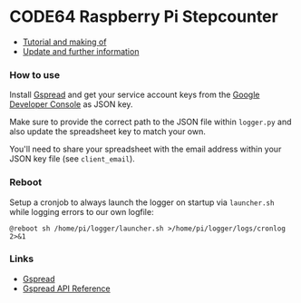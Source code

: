 # CODE64 Raspberry Pi Stepcounter

- [Tutorial and making of](https://code64.de/visionerdy/raspberry-pi-stepcounter/) 
- [Update and further information](https://code64.de/visionerdy/raspberry-pi-stepcounter-v2/)


### How to use

Install [Gspread](https://github.com/burnash/gspread) and get your service account keys from the [Google Developer Console](https://console.developers.google.com/) as JSON key. 

Make sure to provide the correct path to the JSON file within `logger.py` and also update the spreadsheet key to match your own.

You'll need to share your spreadsheet with the email address within your JSON key file (see `client_email`).


### Reboot

Setup a cronjob to always launch the logger on startup via `launcher.sh` while logging errors to our own logfile:

```
@reboot sh /home/pi/logger/launcher.sh >/home/pi/logger/logs/cronlog 2>&1
```


### Links

- [Gspread](https://github.com/burnash/gspread)
- [Gspread API Reference](http://gspread.readthedocs.org/en/latest/)
